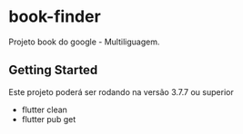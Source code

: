 # book-finder

Projeto book do google - Multiliguagem.

## Getting Started

Este projeto poderá ser rodando na versão 3.7.7 ou superior

- flutter clean
- flutter pub get 


